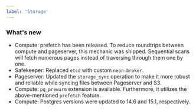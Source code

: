```yaml
---
label: 'Storage'
---
```


### What's new

- Compute: prefetch has been released. To reduce roundtrips between compute and pageserver, this mechanic was shipped. Sequential scans will fetch numerous pages instead of traversing through them one by one.
- Safekeeper: Replaced `etcd` with custom `neon-broker`.
- Pageserver: Updated the `storage_sync` operation to make it more robust and reliable while syncing files between Pageserver and S3.
- Compute: `pg_prewarm` extension is available. Furthermore, it utilizes the above-mentioned `prefetch` feature.
- Compute: Postgres versions were updated to 14.6 and 15.1, respectively.